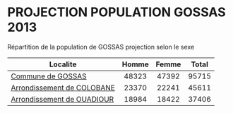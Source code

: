 # PROJECTION POPULATION GOSSAS 2013
	
Répartition de la population de GOSSAS projection selon le sexe
	
| Localite  | Homme | Femme | Total |
| --------- |:-----:|:-----:|:-----:|
| [Commune de GOSSAS](GOSSAS) | 48323 | 47392 | 95715 |
| [Arrondissement de COLOBANE](COLOBANE) | 23370 | 22241 | 45611 |
| [Arrondissement de OUADIOUR](OUADIOUR) | 18984 | 18422 | 37406 |
